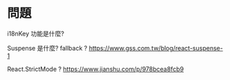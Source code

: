 # 問題
i18nKey 功能是什麼?


Suspense 是什麼?
fallback ?
https://www.gss.com.tw/blog/react-suspense-1


React.StrictMode ?
https://www.jianshu.com/p/978bcea8fcb9